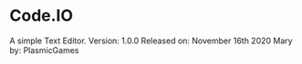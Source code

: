 # Code.IO
A simple Text Editor.
Version: 1.0.0
Released on: November 16th 2020
Mary by: PlasmicGames
